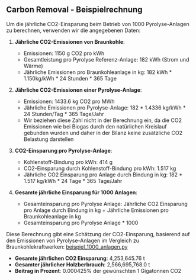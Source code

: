 ## Carbon Removal - Beispielrechnung ##

Um die jährliche CO2-Einsparung beim Betrieb von 1000 Pyrolyse-Anlagen zu berechnen, verwenden wir die angegebenen Daten:

1. **Jährliche CO2-Emissionen von Braunkohle**:
   - Emissionen: 1150 g CO2 pro kWh
   - Gesamtleistung pro Pyrolyse Referenz-Anlage: 182 kWh (Strom und Wärme)
   - Jährliche Emissionen pro Braunkohleanlage in kg: 182 kWh * 1.150kg/kWh * 24 Stunden * 365 Tage

2. **Jährliche CO2-Emissionen einer Pyrolyse-Anlage**:
   - Emissionen: 1433.6 kg CO2 pro MWh
   - Jährliche Emissionen pro Pyrolyse-Anlage: 182 * 1.4336 kg/kWh * 24 Stunden/Tag * 365 Tage/Jahr
   - Wir beziehen diese Zahl nicht in der Berechnung ein, da die CO2 Emissionen wie bei Biogas durch den natürlichen Kreislauf gebunden wurden und daher in der Bilanz keine zusätzliche CO2 Belastung darstellen

3. **CO2-Einsparung pro Pyrolyse-Anlage**:
   - Kohlenstoff-Bindung pro kWh: 414 g
   - CO2-Einsparung durch Kohlenstoff-Bindung pro kWh: 1.517 kg
   - Jährliche CO2 Einsparung pro Anlage durch Bindung in kg: 182 * 1.517 kg/kWh * 24 Tage * 365 Tage/Jahr

4. **Gesamte jährliche Einsparung für 1000 Anlagen**:
   - Gesamteinsparung pro Pyrolyse Anlage: Jährliche CO2 Einsparung pro Anlage durch Bindung in kg + Jährliche Emissionen pro Braunkohleanlage in kg
   - Gesamteinsparung pro Pyrolyse Anlage * 1000


Diese Berechnung gibt eine Schätzung der CO2-Einsparung, basierend auf den Emissionen von Pyrolyse-Anlagen im Vergleich zu Braunkohlekraftwerken: [beispiel_1000_anlagen.py](code/beispiel_1000_anlagen.py)

- **Gesamte jährlichen CO2 Einsparung**: 4,253,645.76 t
- **Gesamter jährlicher Holzberbrauch**: 2,566,695,768.0 t
- **Beitrag in Prozent**: 0.000425% der gewünschten 1 Gigatonnen CO2